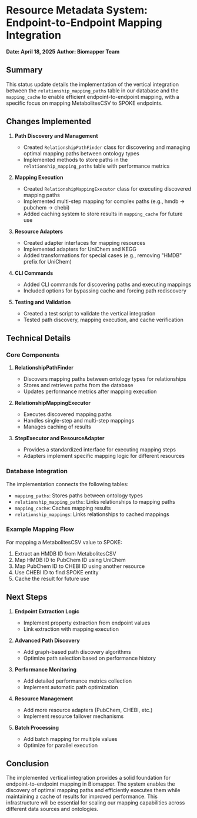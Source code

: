 # Resource Metadata System: Endpoint-to-Endpoint Mapping Integration

**Date: April 18, 2025**
**Author: Biomapper Team**

## Summary

This status update details the implementation of the vertical integration between the `relationship_mapping_paths` table in our database and the `mapping_cache` to enable efficient endpoint-to-endpoint mapping, with a specific focus on mapping MetabolitesCSV to SPOKE endpoints.

## Changes Implemented

1. **Path Discovery and Management**
   - Created `RelationshipPathFinder` class for discovering and managing optimal mapping paths between ontology types
   - Implemented methods to store paths in the `relationship_mapping_paths` table with performance metrics

2. **Mapping Execution**
   - Created `RelationshipMappingExecutor` class for executing discovered mapping paths
   - Implemented multi-step mapping for complex paths (e.g., hmdb → pubchem → chebi)
   - Added caching system to store results in `mapping_cache` for future use

3. **Resource Adapters**
   - Created adapter interfaces for mapping resources
   - Implemented adapters for UniChem and KEGG
   - Added transformations for special cases (e.g., removing "HMDB" prefix for UniChem)

4. **CLI Commands**
   - Added CLI commands for discovering paths and executing mappings
   - Included options for bypassing cache and forcing path rediscovery

5. **Testing and Validation**
   - Created a test script to validate the vertical integration
   - Tested path discovery, mapping execution, and cache verification

## Technical Details

### Core Components

1. **RelationshipPathFinder**
   - Discovers mapping paths between ontology types for relationships
   - Stores and retrieves paths from the database
   - Updates performance metrics after mapping execution

2. **RelationshipMappingExecutor**
   - Executes discovered mapping paths
   - Handles single-step and multi-step mappings
   - Manages caching of results

3. **StepExecutor and ResourceAdapter**
   - Provides a standardized interface for executing mapping steps
   - Adapters implement specific mapping logic for different resources

### Database Integration

The implementation connects the following tables:
- `mapping_paths`: Stores paths between ontology types
- `relationship_mapping_paths`: Links relationships to mapping paths
- `mapping_cache`: Caches mapping results
- `relationship_mappings`: Links relationships to cached mappings

### Example Mapping Flow

For mapping a MetabolitesCSV value to SPOKE:
1. Extract an HMDB ID from MetabolitesCSV
2. Map HMDB ID to PubChem ID using UniChem
3. Map PubChem ID to CHEBI ID using another resource
4. Use CHEBI ID to find SPOKE entity
5. Cache the result for future use

## Next Steps

1. **Endpoint Extraction Logic**
   - Implement property extraction from endpoint values
   - Link extraction with mapping execution

2. **Advanced Path Discovery**
   - Add graph-based path discovery algorithms
   - Optimize path selection based on performance history

3. **Performance Monitoring**
   - Add detailed performance metrics collection
   - Implement automatic path optimization

4. **Resource Management**
   - Add more resource adapters (PubChem, CHEBI, etc.)
   - Implement resource failover mechanisms

5. **Batch Processing**
   - Add batch mapping for multiple values
   - Optimize for parallel execution

## Conclusion

The implemented vertical integration provides a solid foundation for endpoint-to-endpoint mapping in Biomapper. The system enables the discovery of optimal mapping paths and efficiently executes them while maintaining a cache of results for improved performance. This infrastructure will be essential for scaling our mapping capabilities across different data sources and ontologies.